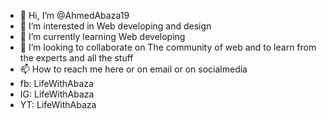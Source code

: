 - 👋 Hi, I’m @AhmedAbaza19
- 👀 I’m interested in Web developing and design 
- 🌱 I’m currently learning Web developing 
- 💞️ I’m looking to collaborate on The community of web and to learn from the experts and all the stuff
- 📫 How to reach me here or on email or on socialmedia
- fb: LifeWithAbaza
- IG: LifeWithAbaza
- YT: LifeWithAbaza


<!---
AhmedAbaza19/AhmedAbaza19 is a ✨ special ✨ repository because its `README.md` (this file) appears on your GitHub profile.
You can click the Preview link to take a look at your changes.
--->
